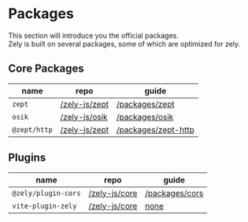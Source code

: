 # Packages

This section will introduce you the official packages.  
Zely is built on several packages, some of which are optimized for zely.

## Core Packages

| name         | repo                                             | guide                                      |
| ------------ | ------------------------------------------------ | ------------------------------------------ |
| `zept`       | [/zely-js/zept](https://github.com/zely-js/zept) | [/packages/zept](/packages/zept)           |
| `osik`       | [/zely-js/osik](https://github.com/zely-js/osik) | [/packages/osik](/packages/osik)           |
| `@zept/http` | [/zely-js/zept](https://github.com/zely-js/zept) | [/packages/zept-http](/packages/zept-http) |

## Plugins

| name                | repo                                             | guide                            |
| ------------------- | ------------------------------------------------ | -------------------------------- |
| `@zely/plugin-cors` | [/zely-js/core](https://github.com/zely-js/core) | [/packages/cors](/packages/cors) |
| `vite-plugin-zely`  | [/zely-js/core](https://github.com/zely-js/core) | [none](#)                        |
